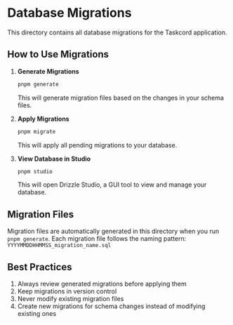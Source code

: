 # Database Migrations

This directory contains all database migrations for the Taskcord application.

## How to Use Migrations

1. **Generate Migrations**
   ```bash
   pnpm generate
   ```
   This will generate migration files based on the changes in your schema files.

2. **Apply Migrations**
   ```bash
   pnpm migrate
   ```
   This will apply all pending migrations to your database.

3. **View Database in Studio**
   ```bash
   pnpm studio
   ```
   This will open Drizzle Studio, a GUI tool to view and manage your database.

## Migration Files

Migration files are automatically generated in this directory when you run `pnpm generate`. Each migration file follows the naming pattern:
`YYYYMMDDHHMMSS_migration_name.sql`

## Best Practices

1. Always review generated migrations before applying them
2. Keep migrations in version control
3. Never modify existing migration files
4. Create new migrations for schema changes instead of modifying existing ones 